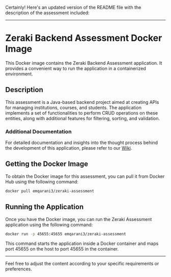 Certainly! Here's an updated version of the README file with the description of the assessment included:

---

# Zeraki Backend Assessment Docker Image

This Docker image contains the Zeraki Backend Assessment application. It provides a convenient way to run the application in a containerized environment.

## Description

This assessment is a Java-based backend project aimed at creating APIs for managing institutions, courses, and students. The application implements a set of functionalities to perform CRUD operations on these entities, along with additional features for filtering, sorting, and validation.


### Additional Documentation

For detailed documentation and insights into the thought process behind the development of this application, please refer to our [Wiki](https://github.com/Qarani-m/zeraki-backend-assessment-monolithic/wiki).

## Getting the Docker Image

To obtain the Docker image for this assessment, you can pull it from Docker Hub using the following command:

```bash
docker pull emqarani3/zeraki-assessment
```

## Running the Application

Once you have the Docker image, you can run the Zeraki Assessment application using the following command:

```bash
docker run -p 45655:45655 emqarani3/zeraki-assessment
```

This command starts the application inside a Docker container and maps port 45655 on the host to port 45655 in the container.

---

Feel free to adjust the content according to your specific requirements or preferences.
